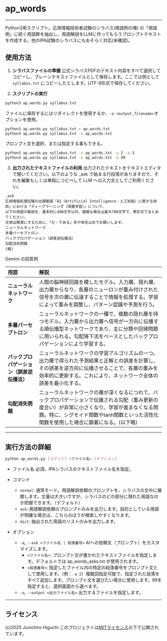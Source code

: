 # ap_words

---

Python3用スクリプト。応用情報技術者試験のシラバス(用語例の塊) の「用語例」に続く用語群を抽出し、用語解説をLLMに作ってもらうプロンプトテキストを作成する。他のIPA試験のシラバスにもおそらく対応(未確認)。

## 使用方法

1. **シラバスファイルの準備**
公式シラバスPDFのテキスト内容をすべて選択してコピーし、プレーンテキストファイルとして保存します。ここでは例として `syllabus.txt` にコピーしたとします。UTF-8形式で保存してください。

2.  **スクリプトの実行**
```zsh
python3 ap_words.py syllabus.txt
```

ファイルに保存するにはリダイレクトを使用するか、`-o <output_filename>`オプションを使用。

```zsh
python3 ap_words.py syllabus.txt > ap_words.txt
python3 ap_words.py syllabus.txt -o ap_words.txt
```

プロンプト文を選択、または指定する事もできる。
```zsh 
python3 ap_words.py syllabus.txt -o ap_words.txt -a 2 -a 3
python3 ap_words.py syllabus.txt -o ap_words.txt -a 99
```

3. **出力されたテキストファイルの利用**
出力されたテキストをテキストエディタで開いてください。以下のような _ask で始まる行段落がありますので、それを編集もしくは単純にコピペして LLM への入力文としてご利用ください。
```text
_ask
応用情報処理試験の出題範囲「AI（Artificial Intelligence：人工知能）に関する技術」における「ディープラーニング（深層学習）」について、
以下の用語の解説を、基本的に400文字以内、複雑な場合は最大700文字で、表形式でまとめてください。
文体は簡潔にするために、「だ・である」系や体言止めでお願いします。
ニューラルネットワーク
多層パーセプトロン
バックプロパゲーション（誤差逆伝播法）
勾配消失問題
(略)
```

Gemini の回答例

| 用語 | 解説 |
| :--- | :--- |
| **ニューラルネットワーク** | 人間の脳神経回路を模したモデル。入力層、隠れ層、出力層からなり、各層のニューロンが重み付けされた信号を次の層に伝達することで情報を処理する。学習によって重みを調整し、パターン認識や予測を行う。|
| **多層パーセプトロン** | ニューラルネットワークの一種で、複数の隠れ層を持つモデル。入力層から出力層へ信号が一方向に伝播する順伝播型ネットワークであり、主に分類や回帰問題に用いられる。勾配降下法をベースとしたバックプロパゲーションにより学習する。|
| **バックプロパゲーション（誤差逆伝播法）** | ニューラルネットワークの学習アルゴリズムの一つ。出力層で得られた予測結果と正解との誤差を計算し、その誤差を逆方向に伝播させることで、各層の重みを効率的に更新する。これにより、ネットワーク全体の誤差を最小化する。|
| **勾配消失問題** | ニューラルネットワークの層が深くなるにつれて、バックプロパゲーションで伝播される勾配（重み更新の度合い）が非常に小さくなり、学習が進まなくなる問題。特に、シグモイド関数やtanh関数といった活性化関数を使用した場合に顕著になる。(以下略)|

---

## 実行方法の詳細

```bash
python ap_words.py [コマンド] <ファイル名> [オプション]
```
* ファイル名
必須。IPAシラバスのテキストファイル名を指定。

* コマンド
  * `normal`: 通常モード。用語解説依頼のプロンプトを、シラバスの文中に展開します。文量は大きいですが、シラバスのどの部分に現れた用語なのか把握できます。（デフォルト）
  * `ask`: 用語解説依頼のプロンプトのみを出力します。目的としている用語が明確な場合は、こちらのほうが検索しやすくなります。
  * `dict`: 抽出された用語のリストのみを出力します。

* オプション
  * `-a`, `--ask <ファイル名 | 段落番号>`
  AIへの依頼文（プロンプト）をカスタマイズします。
      * `<ファイル名>`: プロンプト文が書かれたテキストファイルを指定します。デフォルトでは ap_words_asks.txt が使用されます。
      * `<段落番号>`: 指定したファイル内の特定の段落番号をプロンプト文として使用します。（例：`-a 2`）複数回指定可能で、指定された段落をすべて追加します。プロンプト文を選びたい場合に使用します。99を指定すると、選択画面から選べます。
  * `-o`, `--output <出力ファイル名>`
  出力するファイルを指定します。

---


## ライセンス

(c)2025 Junichiro Higuchi
このプロジェクトは[MITライセンス](https://opensource.org/licenses/MIT)の下で公開されています。


